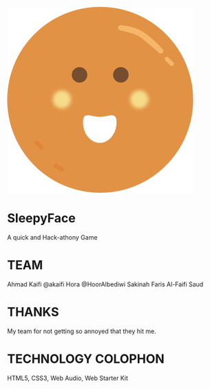 ![Alt text](https://raw.githubusercontent.com/akaifi/SleepyFace/main/images/SFlogo.svg)
# SleepyFace
A quick and Hack-athony Game 




# TEAM

  Ahmad Kaifi @akaifi
  Hora  @HoorAlbediwi
  Sakinah
  Faris Al-Faifi
  Saud

# THANKS

  My team for not getting so annoyed that they hit me.

# TECHNOLOGY COLOPHON

  HTML5, CSS3, Web Audio, Web Starter Kit
